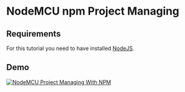 # NodeMCU npm Project Managing

## Requirements

For this tutorial you need to have installed [NodeJS](https://nodejs.org).

## Demo

[![NodeMCU Project Managing With NPM](https://img.youtube.com/vi/jgdqyDPXiD0/hqdefault.jpg)](https://www.youtube.com/watch?v=jgdqyDPXiD0)